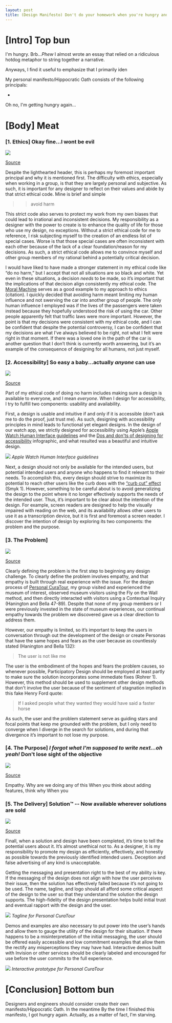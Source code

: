 ```yaml
---
layout: post
title: (Design Manifesto) Don't do your homework when you're hungry and here's why 
---
```


# [Intro] Top bun

I'm hungry. Brb...*Phew* I almost wrote an essay that relied on a ridiculous hotdog metaphor to string together a narrative.

Anyways, I find it useful to emphasize that I primarily iden

My personal manifesto/Hippocratic Oath consists of the following principals:

- 
Oh no, I'm getting hungry again...

# [Body] Meat
### [1. Ethics] Okay fine...I wont be evil
![](/img/Ethics.jpg)

[Source](https://www.google.com/url?sa=t&rct=j&q=&esrc=s&source=web&cd=16&cad=rja&uact=8&ved=2ahUKEwic_raFx4XfAhWDTN8KHZLLD34QFjAPegQIABAB&url=https%3A%2F%2Fwww.123rf.com%2Fphoto_37665467_businessman.html&usg=AOvVaw00b5vA55Tv9pRnF_brliKI)

Despite the lighthearted header, this is perhaps my foremost important principal and why it is mentioned first. The difficulty with ethics, especially when working in a group, is that they are largely personal and subjective. As such, it is important for any designer to reflect on their values and abide by that strict ethical code. Mine is brief and simple

>> avoid harm

This strict code also serves to protect my work from my own biases that could lead to irrational and inconsistent decisions. My responsibility as a designer with the power to create is to enhance the quality of life for those who use my design, no exceptions. Without a strict ethical code for me to reference, I risk subjecting myself to the creation of an endless list of special cases. Worse is that those special cases are often inconsistent with each other because of the lack of a clear foundation/reason for my decisions. As such, a strict ethical code allows me to convince myself and other group members of my rational behind a potentially critical decision.

I would have liked to have made a stronger statement in my ethical code like “do no harm,” but I accept that not all situations are so black and white. Yet even in these situations, a decision *needs* to be made, so it’s important that the implications of that decision align consistently my ethical code. The [Moral Machine](http://moralmachine.mit.edu) serves as a good example to my approach to ethics (citation). I quickly decided that avoiding harm meant limiting my human influence and not swerving the car into another group of people. The only human influence I employed was if the lives of the passengers were taken instead because they hopefully understood the risk of using the car. Other people apparently felt that traffic laws were more important. However, the point is that my decisions were consistent with my ethical code, and I can be confident that despite the potential controversy, I can be confident that my decisions are what I’ve always believed to be right, not what I felt were right in that moment. If there was a loved one in the path of the car is another question that I don’t think is currently worth answering, but it’s an example of the consequence of designing for all humans, not just myself.

### [2. Accessibility] So easy a baby...actually *anyone* can use
![](/img/Accessibility.jpg)

[Source](https://www.google.com/url?sa=i&rct=j&q=&esrc=s&source=images&cd=&cad=rja&uact=8&ved=2ahUKEwiQlK6Rw4XfAhXhct8KHQYqDPgQjRx6BAgBEAU&url=https%3A%2F%2Fwww.ilovepdf.com%2Ffeatures&psig=AOvVaw1-c9w4DI5pvNUEbi6Dw1sC&ust=1543990527847852)

Part of my ethical code of doing no harm includes making sure a design is available to everyone, and I mean *everyone*. When I design for accessibility, I try to fulfill two components:  usability and availability. 

First, a design is usable and intuitive if and only if it is accessible (don't ask me to do the proof, just trust me). As such, designing with accessibility principles in mind leads to functional yet elegant designs. In the design of our watch app, we strictly designed for accessibility using Apple’s [Apple Watch Human Interface guidelines](https://developer.apple.com/design/human-interface-guidelines/watchos/overview/themes/) and the [Dos and don'ts of designing for accessibility](https://www.google.com/url?q=https%3A%2F%2Fglow.williams.edu%2Ffiles%2F133121172%2Fdownload%3Fdownload_frd%3D1&sa=D&sntz=1&usg=AFQjCNETPD8zlkhx97yLnOXTp0N6UcqlCA) infographic, and what resulted was a beautiful and intuitive design. 

![](/img/Accessibility1.png)
*Apple Watch Human Interface guidelines*

Next, a design should not only be available for the intended users, but potential intended users and anyone who happens to find it relevant to their needs. To accomplish this, every design should strive to maximize its potential to reach other users like the curb does with the [“curb cut” effect](https://theblog.adobe.com/design-with-accessibility-in-mind-the-pour-methodology/) (Smyk 1). However, something to be careful about is to avoid generalizing the design to the point where it no longer effectively supports the needs of the intended user. Thus, it’s important to be clear about the intention of the design. For example, screen readers are designed to help the visually impaired with reading on the web, and its availability allows other users to use it as a transcription device, but it is first and foremost a screen reader. I discover the intention of design by exploring its two components: the problem and the purpose.

### [3. The Problem] 
![](/img/Problem.gif)

[Source](https://www.google.com/url?sa=i&rct=j&q=&esrc=s&source=images&cd=&cad=rja&uact=8&ved=2ahUKEwi3ov2yx4XfAhWxUt8KHdY0CC8QjRx6BAgBEAU&url=https%3A%2F%2Fwww.memecenter.com%2Ffun%2F632766%2Fwhat-seems-to-be-the-officer-problem&psig=AOvVaw26UdqXX638761JMtkLL2ZD&ust=1543991689159057)

Clearly defining the problem is the first step to beginning any design challenge. To clearly define the problem involves empathy, and that empathy is built through real experience with the issue. For the design process of [Personal CuraTour](https://krtejeda.github.io/PersonalCuraTour/), my group visited and experienced the museum of interest, observed museum visitors using the Fly on the Wall method, and then directly interacted with visitors using a Contextual Inquiry (Hanington and Bella 47-89). Despite that none of my group members or I were previously invested in the state of museum experiences, our continual empathy towards the problem we discovered gave us a clear direction to address them. 

However, our empathy is limited, so it’s important to keep the users in conversation through out the development of the design or create Personas that have the same hopes and fears as the user because as countlessly stated (Hanington and Bella 132):

> The user is not like me

The user is the embodiment of the hopes and fears the problem causes, so whenever possible, Participatory Design should be employed at least partly to make sure the solution incorporates some immediate fixes (Rohrer 1). However, this method should be used to supplement other design methods that don't involve the user because of the sentiment of stagnation implied in this fake Henry Ford quote: 

> If I asked people what they wanted they would have said a faster horse

As such, the user and the problem statement serve as guiding stars and focal points that keep me grounded with the problem, but I only need to converge when I diverge in the search for solutions, and during that divergence it’s important to not lose my purpose.

### [4. The Purpose] *I forgot what I'm supposed to write next...oh yeah!* Don't lose sight of the objective
![](/img/Purpose.jpg)

[Source](https://www.google.com/url?sa=i&rct=j&q=&esrc=s&source=images&cd=&cad=rja&uact=8&ved=2ahUKEwjUsIPQx4XfAhWCmOAKHSG7BEcQjRx6BAgBEAU&url=http%3A%2F%2Fwww.expatmakeupaddict.com%2F2015%2F08%2Fwhat-am-i-doing-blogger-identity-crisis.html&psig=AOvVaw0RARuhwybGcVcaPwjtgt2V&ust=1543991750191968)

Empathy. 
Why are we doing any of this
When you think about adding features, think why
When you 
### [5. The Delivery] Solution™ -- Now available wherever solutions are sold
![](/img/Delivery.png)

[Source](https://www.google.com/url?sa=i&rct=j&q=&esrc=s&source=images&cd=&cad=rja&uact=8&ved=2ahUKEwj108H0x4XfAhVhhOAKHcryCMwQjRx6BAgBEAU&url=https%3A%2F%2Fknowyourmeme.com%2Fphotos%2F947750-spongebob-s-hype-stand&psig=AOvVaw2yDvWTC78fkarV1mUiSRTF&ust=1543991826704237)

Finall, when a solution and design have been completed, it’s time to tell the potential users about it. It’s almost unethical not to. As a designer, it is my responsibility to promote my design as efficiently, effectively, and honestly as possible towards the previously identified intended users. Deception and false advertising of any kind is unacceptable.

Getting the messaging and presentation right to the best of my ability is key. If the messaging of the design does not align with how the user perceives their issue, then the solution has effectively failed because it’s not going to be used. The name, tagline, and logo should all afford some critical aspect of the design to the user so that they understand the solution the design supports. The high-fidelity of the design presentation helps build initial trust and eventual rapport with the design and the user. 

![](/img/Delivery1.png)
*Tagline for Personal CuraTour*

Demos and examples are also necessary to put power into the user’s hands and allow them to gauge the utility of the design for their situation. If there happens to be a misinterpretation of the initial messaging, the user should be offered easily accessible and low commitment examples that allow them the rectify any misperceptions they may have had. Interactive demos built with Invision or other services should be clearly labeled and encouraged for use before the user commits to the full experience. 

![](/img/Delivery2.png)
*Interactive prototype for Personal CuraTour*

# [Conclusion] Bottom bun

Designers and engineers should consider create their own manifesto/Hippocratic Oath. In the meantime By the time I finished this manifesto, I got hungry again. Actually, as a matter of fact, I'm starving.  

